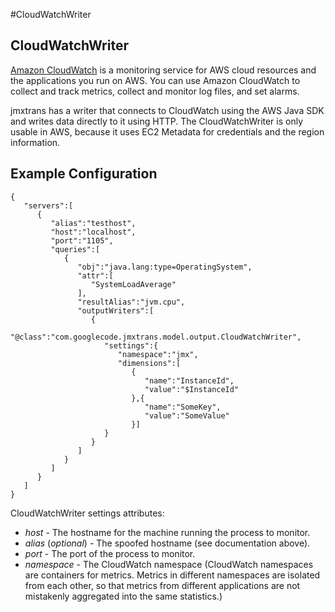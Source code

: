 #CloudWatchWriter

## CloudWatchWriter

[Amazon CloudWatch](https://aws.amazon.com/cloudwatch/) is a monitoring service for AWS cloud resources and the applications you run on AWS. You can use Amazon CloudWatch to collect and track metrics, collect and monitor log files, and set alarms.

jmxtrans has a writer that connects to CloudWatch using the AWS Java SDK and writes data directly to it using HTTP. The CloudWatchWriter is only usable in AWS, because it uses EC2 Metadata for credentials and the region information.  

## Example Configuration

```
{
   "servers":[
      {
         "alias":"testhost",
         "host":"localhost",
         "port":"1105",
         "queries":[
            {
               "obj":"java.lang:type=OperatingSystem",
               "attr":[
                  "SystemLoadAverage"
               ],
               "resultAlias":"jvm.cpu",
               "outputWriters":[
                  {
                     "@class":"com.googlecode.jmxtrans.model.output.CloudWatchWriter",
                     "settings":{
                        "namespace":"jmx",
                        "dimensions":[
                           {
                              "name":"InstanceId",
                              "value":"$InstanceId"
                           },{
                              "name":"SomeKey",
                              "value":"SomeValue"
                           }]
                     }
                  }
               ]
            }
         ]
      }
   ]
}
```

CloudWatchWriter settings attributes:

  * *host* - The hostname for the machine running the process to monitor.
  * *alias* (*optional*) - The spoofed hostname (see documentation above).
  * *port* - The port of the process to monitor.
  * *namespace* - The CloudWatch namespace (CloudWatch namespaces are containers for metrics. Metrics in different namespaces are isolated from each other, so that metrics from different applications are not mistakenly aggregated into the same statistics.)